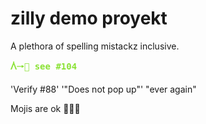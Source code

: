 # zilly demo proyekt

A plethora of spelling mistackz inclusive.

<pre>
<span style="color:#8AE234"><b>ᐲ🠒🍉 see #104</b></span>
</pre>

'Verify #88'
'"Does not pop up"'
"ever again"

Mojis are ok 🍈🍐🍇